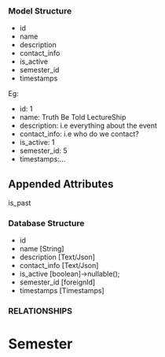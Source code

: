 ### Model Structure

- id
- name
- description
- contact_info
- is_active
- semester_id
- timestamps


Eg:
- id: 1
- name: Truth Be Told LectureShip
- description: i.e everything about the event
- contact_info: i.e who do we contact?
- is_active: 1
- semester_id: 5
- timestamps:...


## Appended Attributes
is_past 

### Database Structure
- id
- name [String]
- description [Text/Json]
- contact_info [Text/Json]
- is_active [boolean]->nullable();
- semester_id [foreignId]
- timestamps [Timestamps]


### RELATIONSHIPS

# Semester

<!-- 
This model would be used to handle the timetable

This model is the cyclic schedule for all lectures
 -->








